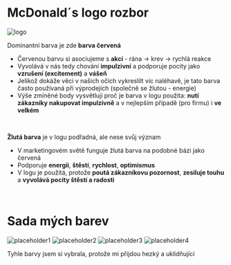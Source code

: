 <h1> McDonald´s logo rozbor </h1>

![logo](https://1000logos.net/wp-content/uploads/2017/03/McDonalds-logo.png)  

Dominantní barva je zde **barva červená**
- Červenou barvu si asociujeme s **akcí** - rána -> krev -> rychlá reakce
- Vyvolává v nás tedy chování **impulzivní** a podporuje pocity jako **vzrušení (excitement)** a **vášeň**
- Jelikož dokáže věci v našich očích vykreslilt víc naléhavě, je tato barva často používaná při výprodejích (společně se žlutou - energie)
- Výše zmíněné body vysvětlují proč je barva v logu použita: **nutí zákazníky nakupovat impulzivně** a v nejlepším případě (pro firmu) i **ve velkém**
<br>

**Žlutá barva** je v logu podřadná, ale nese svůj význam
- V marketingovém světě funguje žlutá barva na podobné bázi jako červená
- Podporuje **energii**, **štěstí**, **rychlost**, **optimismus**
- V logu je použitá, protože **poutá zákazníkovu pozornost**, **zesiluje touhu** a **vyvolává pocity štěstí a radosti**
<br>


<h1> Sada mých barev </h1>

![placeholder1](https://placehold.co/200x200/fad0f7/fad0f7) 
![placeholder2](https://placehold.co/200x200/d8f5ff/d8f5ff) ![placeholder3](https://placehold.co/200x200/FFFFFF/FFFFFF) ![placeholder4](https://placehold.co/200x200/D6FFDE/D6FFDE)

Tyhle barvy jsem si vybrala, protože mi přijdou hezký a uklidňující
